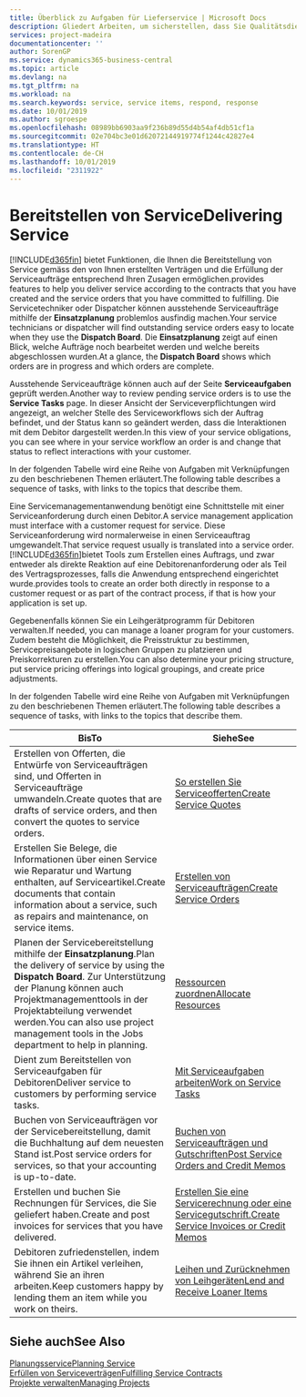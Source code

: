 ```yaml
---
title: Überblick zu Aufgaben für Lieferservice | Microsoft Docs
description: Gliedert Arbeiten, um sicherstellen, dass Sie Qualitätsdienst liefern und Verträgen mit Debitoren gerecht werden.
services: project-madeira
documentationcenter: ''
author: SorenGP
ms.service: dynamics365-business-central
ms.topic: article
ms.devlang: na
ms.tgt_pltfrm: na
ms.workload: na
ms.search.keywords: service, service items, respond, response
ms.date: 10/01/2019
ms.author: sgroespe
ms.openlocfilehash: 08989bb6903aa9f236b89d55d4b54af4db51cf1a
ms.sourcegitcommit: 02e704bc3e01d62072144919774f1244c42827e4
ms.translationtype: HT
ms.contentlocale: de-CH
ms.lasthandoff: 10/01/2019
ms.locfileid: "2311922"
---
```

# <a name="delivering-service"></a><span data-ttu-id="0adc6-103">Bereitstellen von Service</span><span class="sxs-lookup"><span data-stu-id="0adc6-103">Delivering Service</span></span>
[!INCLUDE[d365fin](includes/d365fin_md.md)] <span data-ttu-id="0adc6-104">bietet Funktionen, die Ihnen die Bereitstellung von Service gemäss den von Ihnen erstellten Verträgen und die Erfüllung der Serviceaufträge entsprechend Ihren Zusagen ermöglichen.</span><span class="sxs-lookup"><span data-stu-id="0adc6-104">provides features to help you deliver service according to the contracts that you have created and the service orders that you have committed to fulfilling.</span></span> <span data-ttu-id="0adc6-105">Die Servicetechniker oder Dispatcher können ausstehende Serviceaufträge mithilfe der **Einsatzplanung** problemlos ausfindig machen.</span><span class="sxs-lookup"><span data-stu-id="0adc6-105">Your service technicians or dispatcher will find outstanding service orders easy to locate when they use the **Dispatch Board**.</span></span> <span data-ttu-id="0adc6-106">Die **Einsatzplanung** zeigt auf einen Blick, welche Aufträge noch bearbeitet werden und welche bereits abgeschlossen wurden.</span><span class="sxs-lookup"><span data-stu-id="0adc6-106">At a glance, the **Dispatch Board** shows which orders are in progress and which orders are complete.</span></span>  
  
<span data-ttu-id="0adc6-107">Ausstehende Serviceaufträge können auch auf der Seite **Serviceaufgaben** geprüft werden.</span><span class="sxs-lookup"><span data-stu-id="0adc6-107">Another way to review pending service orders is to use the **Service Tasks** page.</span></span> <span data-ttu-id="0adc6-108">In dieser Ansicht der Serviceverpflichtungen wird angezeigt, an welcher Stelle des Serviceworkflows sich der Auftrag befindet, und der Status kann so geändert werden, dass die Interaktionen mit dem Debitor dargestellt werden.</span><span class="sxs-lookup"><span data-stu-id="0adc6-108">In this view of your service obligations, you can see where in your service workflow an order is and change that status to reflect interactions with your customer.</span></span>  
  
<span data-ttu-id="0adc6-109">In der folgenden Tabelle wird eine Reihe von Aufgaben mit Verknüpfungen zu den beschriebenen Themen erläutert.</span><span class="sxs-lookup"><span data-stu-id="0adc6-109">The following table describes a sequence of tasks, with links to the topics that describe them.</span></span>   

<span data-ttu-id="0adc6-110">Eine Servicemanagementanwendung benötigt eine Schnittstelle mit einer Serviceanforderung durch einen Debitor.</span><span class="sxs-lookup"><span data-stu-id="0adc6-110">A service management application must interface with a customer request for service.</span></span> <span data-ttu-id="0adc6-111">Diese Serviceanforderung wird normalerweise in einen Serviceauftrag umgewandelt.</span><span class="sxs-lookup"><span data-stu-id="0adc6-111">That service request usually is translated into a service order.</span></span> [!INCLUDE[d365fin](includes/d365fin_md.md)]<span data-ttu-id="0adc6-112">bietet Tools zum Erstellen eines Auftrags, und zwar entweder als direkte Reaktion auf eine Debitorenanforderung oder als Teil des Vertragsprozesses, falls die Anwendung entsprechend eingerichtet wurde.</span><span class="sxs-lookup"><span data-stu-id="0adc6-112">provides tools to create an order both directly in response to a customer request or as part of the contract process, if that is how your application is set up.</span></span>  
  
<span data-ttu-id="0adc6-113">Gegebenenfalls können Sie ein Leihgerätprogramm für Debitoren verwalten.</span><span class="sxs-lookup"><span data-stu-id="0adc6-113">If needed, you can manage a loaner program for your customers.</span></span> <span data-ttu-id="0adc6-114">Zudem besteht die Möglichkeit, die Preisstruktur zu bestimmen, Servicepreisangebote in logischen Gruppen zu platzieren und Preiskorrekturen zu erstellen.</span><span class="sxs-lookup"><span data-stu-id="0adc6-114">You can also determine your pricing structure, put service pricing offerings into logical groupings, and create price adjustments.</span></span>  
  
<span data-ttu-id="0adc6-115">In der folgenden Tabelle wird eine Reihe von Aufgaben mit Verknüpfungen zu den beschriebenen Themen erläutert.</span><span class="sxs-lookup"><span data-stu-id="0adc6-115">The following table describes a sequence of tasks, with links to the topics that describe them.</span></span>   
  
|<span data-ttu-id="0adc6-116">**Bis**</span><span class="sxs-lookup"><span data-stu-id="0adc6-116">**To**</span></span>|<span data-ttu-id="0adc6-117">**Siehe**</span><span class="sxs-lookup"><span data-stu-id="0adc6-117">**See**</span></span>|  
|------------|-------------|  
|<span data-ttu-id="0adc6-118">Erstellen von Offerten, die Entwürfe von Serviceaufträgen sind, und Offerten in Serviceaufträge umwandeln.</span><span class="sxs-lookup"><span data-stu-id="0adc6-118">Create quotes that are drafts of service orders, and then convert the quotes to service orders.</span></span>|[<span data-ttu-id="0adc6-119">So erstellen Sie Serviceofferten</span><span class="sxs-lookup"><span data-stu-id="0adc6-119">Create Service Quotes</span></span>](service-how-to-create-service-quotes.md)|
|<span data-ttu-id="0adc6-120">Erstellen Sie Belege, die Informationen über einen Service wie Reparatur und Wartung enthalten, auf Serviceartikel.</span><span class="sxs-lookup"><span data-stu-id="0adc6-120">Create documents that contain information about a service, such as repairs and maintenance, on service items.</span></span>|[<span data-ttu-id="0adc6-121">Erstellen von Serviceaufträgen</span><span class="sxs-lookup"><span data-stu-id="0adc6-121">Create Service Orders</span></span>](service-how-to-create-service-orders.md)|
|<span data-ttu-id="0adc6-122">Planen der Servicebereitstellung mithilfe der **Einsatzplanung**.</span><span class="sxs-lookup"><span data-stu-id="0adc6-122">Plan the delivery of service by using the **Dispatch Board**.</span></span> <span data-ttu-id="0adc6-123">Zur Unterstützung der Planung können auch Projektmanagementtools in der Projektabteilung verwendet werden.</span><span class="sxs-lookup"><span data-stu-id="0adc6-123">You can also use project management tools in the Jobs department to help in planning.</span></span>|[<span data-ttu-id="0adc6-124">Ressourcen zuordnen</span><span class="sxs-lookup"><span data-stu-id="0adc6-124">Allocate Resources</span></span>](service-how-to-allocate-resources.md)|  
|<span data-ttu-id="0adc6-125">Dient zum Bereitstellen von Serviceaufgaben für Debitoren</span><span class="sxs-lookup"><span data-stu-id="0adc6-125">Deliver service to customers by performing service tasks.</span></span>|[<span data-ttu-id="0adc6-126">Mit Serviceaufgaben arbeiten</span><span class="sxs-lookup"><span data-stu-id="0adc6-126">Work on Service Tasks</span></span>](service-how-to-work-on-service-tasks.md)|  
|<span data-ttu-id="0adc6-127">Buchen von Serviceaufträgen vor der Servicebereitstellung, damit die Buchhaltung auf dem neuesten Stand ist.</span><span class="sxs-lookup"><span data-stu-id="0adc6-127">Post service orders for services, so that your accounting is up-to-date.</span></span>|[<span data-ttu-id="0adc6-128">Buchen von Serviceaufträgen und Gutschriften</span><span class="sxs-lookup"><span data-stu-id="0adc6-128">Post Service Orders and Credit Memos</span></span>](service-how-to-post-service-orders.md)|  
|<span data-ttu-id="0adc6-129">Erstellen und buchen Sie Rechnungen für Services, die Sie geliefert haben.</span><span class="sxs-lookup"><span data-stu-id="0adc6-129">Create and post invoices for services that you have delivered.</span></span>|[<span data-ttu-id="0adc6-130">Erstellen Sie eine Servicerechnung oder eine Servicegutschrift.</span><span class="sxs-lookup"><span data-stu-id="0adc6-130">Create Service Invoices or Credit Memos</span></span>](service-how-create-invoices.md)|  
|<span data-ttu-id="0adc6-131">Debitoren zufriedenstellen, indem Sie ihnen ein Artikel verleihen, während Sie an ihren arbeiten.</span><span class="sxs-lookup"><span data-stu-id="0adc6-131">Keep customers happy by lending them an item while you work on theirs.</span></span>| [<span data-ttu-id="0adc6-132">Leihen und Zurücknehmen von Leihgeräten</span><span class="sxs-lookup"><span data-stu-id="0adc6-132">Lend and Receive Loaner Items</span></span>](service-how-to-lend-receive-loaners.md)|
  
## <a name="see-also"></a><span data-ttu-id="0adc6-133">Siehe auch</span><span class="sxs-lookup"><span data-stu-id="0adc6-133">See Also</span></span>  
[<span data-ttu-id="0adc6-134">Planungsservice</span><span class="sxs-lookup"><span data-stu-id="0adc6-134">Planning Service</span></span>](service-plan-service.md)  
[<span data-ttu-id="0adc6-135">Erfüllen von Serviceverträgen</span><span class="sxs-lookup"><span data-stu-id="0adc6-135">Fulfilling Service Contracts</span></span>](service-fulfill-service-contracts.md)  
[<span data-ttu-id="0adc6-136">Projekte verwalten</span><span class="sxs-lookup"><span data-stu-id="0adc6-136">Managing Projects</span></span>](projects-manage-projects.md)  
